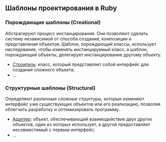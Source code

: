 ## Шаблоны проектирования в Ruby

<a name="creational"></a>
### Порождающие шаблоны (Creational)

Абстрагируют процесс инстанцирования. Они позволяют сделать систему независимой
от способа создания, композиции и представления объектов. Шаблон,
порождающий классы, использует наследование, чтобы изменять инстанцируемый
класс, а шаблон, порождающий объекты, делегирует инстанцирование другому
объекту.
- [Строитель](builder.md): класс, который представляет собой интерфейс для
создания сложного объекта;
- ...

<a name="structural"></a>
### Структурные шаблоны (Structural)

Определяют различные сложные структуры, которые изменяют интерфейс уже
существующих объектов или его реализацию, позволяя облегчить разработку
и оптимизировать программу.
- [Адаптер](adapter.md): объект, обеспечивающий взаимодействие двух других
объектов, один из которых использует, а другой предоставляет несовместимый с
первым интерфейс;
- ...
